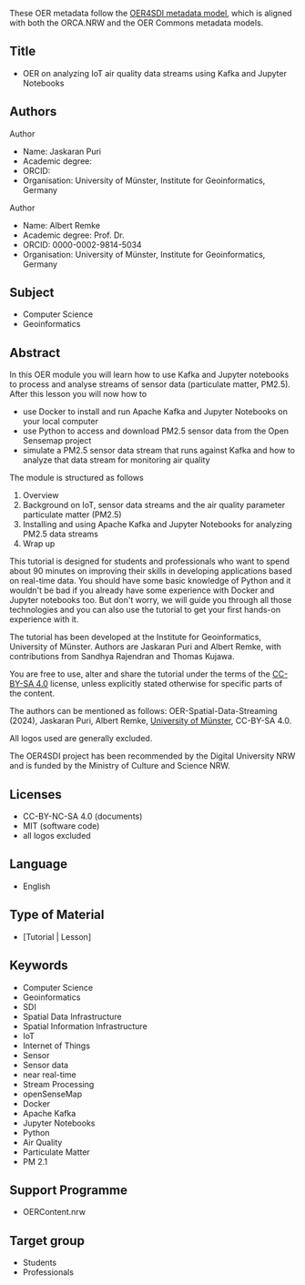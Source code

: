 These OER metadata follow the [OER4SDI metadata model](https://github.com/oer4sdi/Metadata-Model), which is aligned with both the ORCA.NRW and the OER Commons metadata models.

## Title
* OER on analyzing IoT air quality data streams using Kafka and Jupyter Notebooks

## Authors

Author
* Name: Jaskaran Puri
* Academic degree: 
* ORCID: 
* Organisation: University of Münster, Institute for Geoinformatics, Germany

Author
* Name: Albert Remke
* Academic degree: Prof. Dr.
* ORCID: 0000-0002-9814-5034
* Organisation: University of Münster, Institute for Geoinformatics, Germany

## Subject
* Computer Science
* Geoinformatics

## Abstract

In this OER module you will learn how to use Kafka and Jupyter notebooks to process and analyse streams of sensor data (particulate matter, PM2.5). After this  lesson you will now how to

* use Docker to install and run Apache Kafka and Jupyter Notebooks on your local computer
* use Python to access and download PM2.5 sensor data from the Open Sensemap project
* simulate a PM2.5 sensor data stream that runs against Kafka and how to analyze that data stream for monitoring air quality

The module is structured as follows

1. Overview
2. Background on IoT, sensor data streams and the air quality parameter particulate matter (PM2.5)
3. Installing and using Apache Kafka and Jupyter Notebooks for analyzing PM2.5 data streams
4. Wrap up

This tutorial is designed for students and professionals who want to spend about 90 minutes on improving their skills in developing applications based on real-time data. You should have some basic knowledge of Python and it wouldn't be bad if you already have some experience with Docker and Jupyter notebooks too. But don't worry, we will guide you through all those technologies and you can also use the tutorial to get your first hands-on experience with it.

The tutorial has been developed at the Institute for Geoinformatics, University of Münster. Authors are Jaskaran Puri and Albert Remke, with contributions from Sandhya Rajendran and Thomas Kujawa.

You are free to use, alter and share the tutorial under the terms of the [CC-BY-SA 4.0](https://creativecommons.org/licenses/by-sa/4.0/legalcode) license, unless explicitly stated otherwise for specific parts of the content. 

The authors can be mentioned as follows: OER-Spatial-Data-Streaming (2024), Jaskaran Puri, Albert Remke, [University of Münster](www.uni-muenster.de), CC-BY-SA 4.0. 

All logos used are generally excluded.

The OER4SDI project has been recommended by the Digital University NRW and is funded by the Ministry of Culture and Science NRW.

## Licenses

* CC-BY-NC-SA 4.0 (documents)
* MIT (software code)
* all logos excluded

## Language

* English

## Type of Material

* [Tutorial | Lesson]

## Keywords

* Computer Science
* Geoinformatics
* SDI
* Spatial Data Infrastructure
* Spatial Information Infrastructure
* IoT
* Internet of Things
* Sensor
* Sensor data 
* near real-time
* Stream Processing
* openSenseMap
* Docker
* Apache Kafka
* Jupyter Notebooks
* Python
* Air Quality
* Particulate Matter
* PM 2.1

## Support Programme
* OERContent.nrw

## Target group
* Students
* Professionals 
